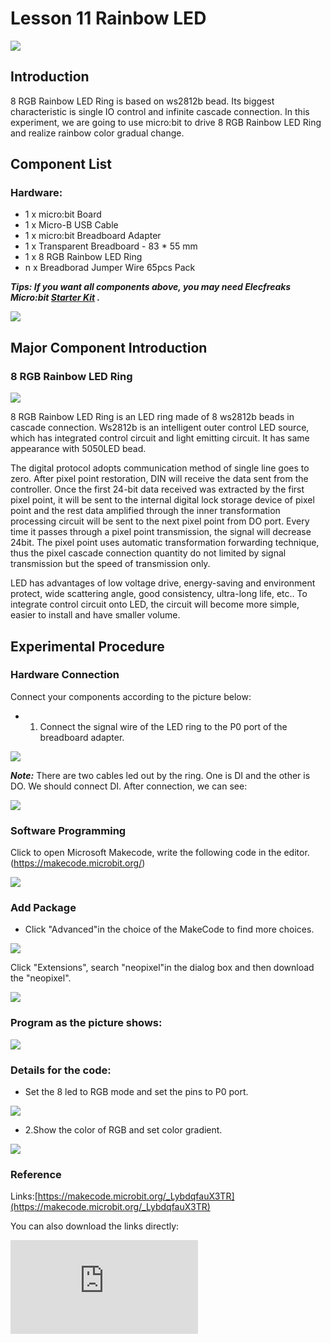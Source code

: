 # Lesson 11 Rainbow LED

 ![](./images/F2gbRrO.jpg)

## Introduction

8 RGB Rainbow LED Ring is based on ws2812b bead. Its biggest characteristic is single IO control and infinite cascade connection. In this experiment, we are going to use micro:bit to drive 8 RGB Rainbow LED Ring and realize rainbow color gradual change.

## Component List


### Hardware:

- 1 x micro:bit Board
- 1 x Micro-B USB Cable
- 1 x micro:bit Breadboard Adapter
- 1 x Transparent Breadboard - 83 * 55 mm
- 1 x 8 RGB Rainbow LED Ring
- n x Breadborad Jumper Wire 65pcs Pack

***Tips: If you want all components above, you may need Elecfreaks Micro:bit [Starter Kit](https://shop.elecfreaks.com/products/elecfreaks-micro-bit-starter-kit?_pos=2&_sid=fc5b895f2&_ss=r) .***

![](./images/W4tseua.jpg)

## Major Component Introduction


### **8 RGB Rainbow LED Ring**

![](./images/NnNcXY9.jpg)

8 RGB Rainbow LED Ring is an LED ring made of 8 ws2812b beads in cascade connection. Ws2812b is an intelligent outer control LED source, which has integrated control circuit and light emitting circuit. It has same appearance with 5050LED bead.

The digital protocol adopts communication method of single line goes to zero. After pixel point restoration, DIN will receive the data sent from the controller. Once the first 24-bit data received was extracted by the first pixel point, it will be sent to the internal digital lock storage device of pixel point and the rest data amplified through the inner transformation processing circuit will be sent to the next pixel point from DO port. Every time it passes through a pixel point transmission, the signal will decrease 24bit. The pixel point uses automatic transformation forwarding technique, thus the pixel cascade connection quantity do not limited by signal transmission but the speed of transmission only.

LED has advantages of low voltage drive, energy-saving and environment protect, wide scattering angle, good consistency, ultra-long life, etc.. To integrate control circuit onto LED, the circuit will become more simple, easier to install and have smaller volume.


## Experimental Procedure

### Hardware Connection

Connect your components according to the picture below:

- 1. Connect the signal wire of the LED ring to the P0 port of the breadboard adapter.

![](./images/LAPXCJp.jpg)

***Note:*** There are two cables led out by the ring. One is DI and the other is DO. We should connect DI.
After connection, we can see:

![](./images/lUdmz6q.jpg)

### Software Programming

Click to open Microsoft Makecode, write the following code in the editor.(https://makecode.microbit.org/)

![](./images/JHZUvh2.png)

### Add Package
- Click "Advanced"in the choice of the MakeCode to find more choices.

![](./images/smtcNoB.png)

Click "Extensions", search "neopixel"in the dialog box and then download the "neopixel".

![](./images/umQwUC2.png)


### Program as the picture shows:

![](./images/z1YyT5w.png)

### Details for the code:
- Set the 8 led to RGB mode and set the pins to P0 port.

![](./images/fn6ojMc.png)

- 2.Show the color of RGB and set color gradient.

![](./images/3mxhY9h.png)

### Reference
Links:[https://makecode.microbit.org/_LybdqfauX3TR](https://makecode.microbit.org/_LybdqfauX3TR)

You can also download the links directly:

<div
    style={{
        position: 'relative',
        paddingBottom: '60%',
        overflow: 'hidden',
    }}
>
    <iframe
        src="https://makecode.microbit.org/_LybdqfauX3TR"
        frameborder="0"
        sandbox="allow-popups allow-forms allow-scripts allow-same-origin"
        style={{
            position: 'absolute',
            width: '100%',
            height: '100%',
        }}
    />
</div>

## Result

We can see the light of 8 RGB Rainbow LED Ring is rotating with rainbow color.

![](./images/23vhDKK.gif)


## Exploration

Imagine the ring is a big eye, in order to make it twinkle, then how to design circuit and program?

## FAQ
